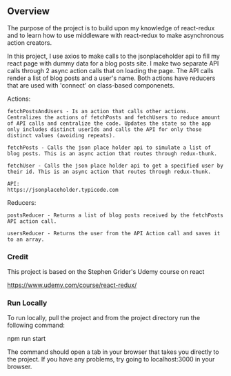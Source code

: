 ## Overview

The purpose of the project is to build upon my knowledge of react-redux and to learn how to use middleware with react-redux to make asynchronous action creators. 

In this project, I use axios to make calls to the jsonplaceholder api to fill my react page with dummy data for a blog posts site. I make two separate API calls through 2 async action calls that on loading the page. The API calls render a list of blog posts and a user's name. Both actions have reducers that are used with 'connect' on class-based componenets. 

Actions: 
    
    fetchPostsAndUsers - Is an action that calls other actions. Centralizes the actions of fetchPosts and fetchUsers to reduce amount of API calls and centralize the code. Updates the state so the app only includes distinct userIds and calls the API for only those distinct values (avoiding repeats).

    fetchPosts - Calls the json place holder api to simulate a list of blog posts. This is an async action that routes through redux-thunk.

    fetchUser - Calls the json place holder api to get a specified user by their id. This is an async action that routes through redux-thunk.

    API:
    https://jsonplaceholder.typicode.com


Reducers: 

    postsReducer - Returns a list of blog posts received by the fetchPosts API action call.

    usersReducer - Returns the user from the API Action call and saves it to an array.

### Credit

This project is based on the Stephen Grider's Udemy course on react

https://www.udemy.com/course/react-redux/

### Run Locally

To run locally, pull the project and from the project directory run the following command:

npm run start

The command should open a tab in your browser that takes you directly to the project. If you have any problems, try going to localhost:3000 in your browser.